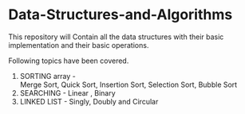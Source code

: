 # Data-Structures-and-Algorithms

This repository will Contain all the data structures with their basic implementation and their basic operations.

Following topics have been covered.

1. SORTING array -        
   Merge Sort, Quick Sort, Insertion Sort, Selection Sort, Bubble Sort
2. SEARCHING - Linear , Binary
3. LINKED LIST - Singly, Doubly and Circular
